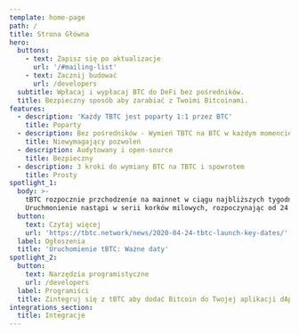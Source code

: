 ```yaml
---
template: home-page
path: /
title: Strona Główna
hero:
  buttons:
    - text: Zapisz się po aktualizacje
      url: '/#mailing-list'
    - text: Zacznij budować
      url: /developers
  subtitle: Wpłacaj i wypłacaj BTC do DeFi bez pośredników.
  title: Bezpieczny sposób aby zarabiać z Twoimi Bitcoinami.
features:
  - description: 'Każdy TBTC jest poparty 1:1 przez BTC'
    title: Poparty
  - description: Bez pośredników - Wymień TBTC na BTC w każdym momencie
    title: Niewymagający pozwoleń
  - description: Audytowany i open-source
    title: Bezpieczny
  - description: 3 kroki do wymiany BTC na TBTC i spowrotem
    title: Prosty
spotlight_1:
  body: >-
    tBTC rozpocznie przchodzenie na mainnet w ciągu najbliższych tygodni.
    Uruchmonienie nastąpi w serii korków milowych, rozpoczynając od 24 kwietnia.
  button:
    text: Czytaj więcej
    url: 'https://tbtc.network/news/2020-04-24-tbtc-launch-key-dates/'
  label: Ogłoszenia
  title: 'Uruchomienie tBTC: Ważne daty'
spotlight_2:
  button:
    text: Narzędzia programistyczne
    url: /developers
  label: Programiści
  title: Zintegruj się z tBTC aby dodać Bitcoin do Twojej aplikacji dApp
integrations_section:
  title: Integracje
---
```


